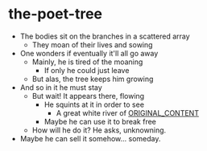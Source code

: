 # the-poet-tree

- The bodies sit on the branches in a scattered array
  - They moan of their lives and sowing
- One wonders if eventually it'll all go away
  - Mainly, he is tired of the moaning
    - If only he could just leave
  - But alas, the tree keeps him growing
- And so in it he must stay
  - But wait! It appears there, flowing
    - He squints at it in order to see
      - A great white river of [ORIGINAL_CONTENT](https://www.youtube.com/watch?v=7K1KIsHp-P4)
    - Maybe he can use it to break free
  - How will he do it? He asks, unknowning.
- Maybe he can sell it somehow... someday.
